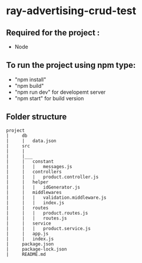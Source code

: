 ﻿# ray-advertising-crud-test

## Required for the project :

- Node

## To run the project using npm type:

- "npm install"
- "npm build"
- "npm run dev" for developemt server
- "npm start" for build version

## Folder structure

```
project
|     db
|     |   data.json
|     src
|     |
|     |___
|     |   constant
|     |   |   messages.js
|     |   controllers
|     |   |   product.controller.js
|     |   helper
|     |   |   idGenerator.js
|     |   middlewares
|     |   |   validation.middleware.js
|     |   |   index.js
|     |   routes
|     |   |   product.routes.js
|     |   |   routes.js
|     |   service
|     |   |   product.service.js
|     |   app.js
|     |   index.js
|     package.json
|     package-lock.json
|     README.md
```
